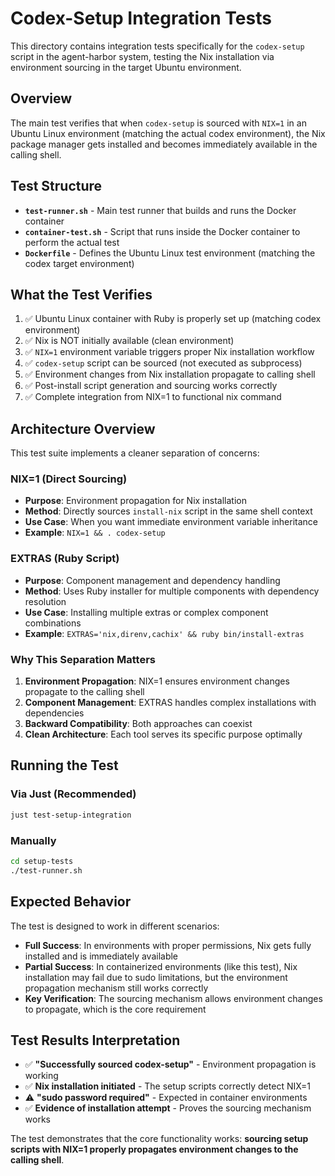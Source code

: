 # Codex-Setup Integration Tests

This directory contains integration tests specifically for the `codex-setup` script in the agent-harbor system, testing the Nix installation via environment sourcing in the target Ubuntu environment.

## Overview

The main test verifies that when `codex-setup` is sourced with `NIX=1` in an Ubuntu Linux environment (matching the actual codex environment), the Nix package manager gets installed and becomes immediately available in the calling shell.

## Test Structure

- **`test-runner.sh`** - Main test runner that builds and runs the Docker container
- **`container-test.sh`** - Script that runs inside the Docker container to perform the actual test
- **`Dockerfile`** - Defines the Ubuntu Linux test environment (matching the codex target environment)

## What the Test Verifies

1. ✅ Ubuntu Linux container with Ruby is properly set up (matching codex environment)
2. ✅ Nix is NOT initially available (clean environment)
3. ✅ `NIX=1` environment variable triggers proper Nix installation workflow
4. ✅ `codex-setup` script can be sourced (not executed as subprocess)
5. ✅ Environment changes from Nix installation propagate to calling shell
6. ✅ Post-install script generation and sourcing works correctly
7. ✅ Complete integration from NIX=1 to functional nix command

## Architecture Overview

This test suite implements a cleaner separation of concerns:

### NIX=1 (Direct Sourcing)

- **Purpose**: Environment propagation for Nix installation
- **Method**: Directly sources `install-nix` script in the same shell context
- **Use Case**: When you want immediate environment variable inheritance
- **Example**: `NIX=1 && . codex-setup`

### EXTRAS (Ruby Script)

- **Purpose**: Component management and dependency handling
- **Method**: Uses Ruby installer for multiple components with dependency resolution
- **Use Case**: Installing multiple extras or complex component combinations
- **Example**: `EXTRAS='nix,direnv,cachix' && ruby bin/install-extras`

### Why This Separation Matters

1. **Environment Propagation**: NIX=1 ensures environment changes propagate to the calling shell
2. **Component Management**: EXTRAS handles complex installations with dependencies
3. **Backward Compatibility**: Both approaches can coexist
4. **Clean Architecture**: Each tool serves its specific purpose optimally

## Running the Test

### Via Just (Recommended)

```bash
just test-setup-integration
```

### Manually

```bash
cd setup-tests
./test-runner.sh
```

## Expected Behavior

The test is designed to work in different scenarios:

- **Full Success**: In environments with proper permissions, Nix gets fully installed and is immediately available
- **Partial Success**: In containerized environments (like this test), Nix installation may fail due to sudo limitations, but the environment propagation mechanism still works correctly
- **Key Verification**: The sourcing mechanism allows environment changes to propagate, which is the core requirement

## Test Results Interpretation

- ✅ **"Successfully sourced codex-setup"** - Environment propagation is working
- ✅ **Nix installation initiated** - The setup scripts correctly detect NIX=1
- ⚠️ **"sudo password required"** - Expected in container environments
- ✅ **Evidence of installation attempt** - Proves the sourcing mechanism works

The test demonstrates that the core functionality works: **sourcing setup scripts with NIX=1 properly propagates environment changes to the calling shell**.

